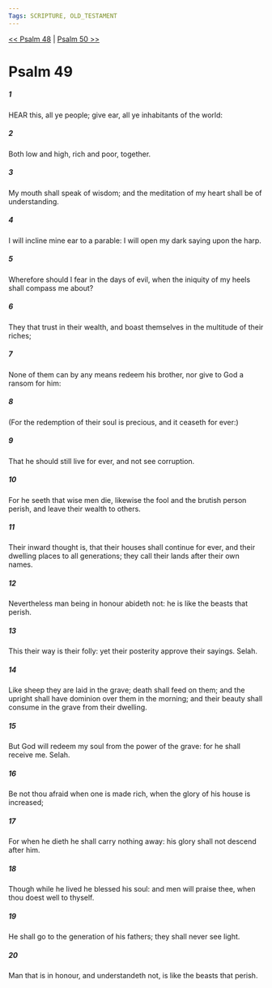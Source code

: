 ```yaml
---
Tags: SCRIPTURE, OLD_TESTAMENT
---
```


[<< Psalm 48](OLD_TESTAMENT/19_Psalms/Psalm_48.md) | [Psalm 50 >>](OLD_TESTAMENT/19_Psalms/Psalm_50.md)

# Psalm 49

##### 1

HEAR this, all ye people; give ear, all ye inhabitants of the world:

##### 2

Both low and high, rich and poor, together.

##### 3

My mouth shall speak of wisdom; and the meditation of my heart shall be of understanding.

##### 4

I will incline mine ear to a parable: I will open my dark saying upon the harp.

##### 5

Wherefore should I fear in the days of evil, when the iniquity of my heels shall compass me about?

##### 6

They that trust in their wealth, and boast themselves in the multitude of their riches;

##### 7

None of them can by any means redeem his brother, nor give to God a ransom for him:

##### 8

(For the redemption of their soul is precious, and it ceaseth for ever:)

##### 9

That he should still live for ever, and not see corruption.

##### 10

For he seeth that wise men die, likewise the fool and the brutish person perish, and leave their wealth to others.

##### 11

Their inward thought is, that their houses shall continue for ever, and their dwelling places to all generations; they call their lands after their own names.

##### 12

Nevertheless man being in honour abideth not: he is like the beasts that perish.

##### 13

This their way is their folly: yet their posterity approve their sayings. Selah.

##### 14

Like sheep they are laid in the grave; death shall feed on them; and the upright shall have dominion over them in the morning; and their beauty shall consume in the grave from their dwelling.

##### 15

But God will redeem my soul from the power of the grave: for he shall receive me. Selah.

##### 16

Be not thou afraid when one is made rich, when the glory of his house is increased;

##### 17

For when he dieth he shall carry nothing away: his glory shall not descend after him.

##### 18

Though while he lived he blessed his soul: and men will praise thee, when thou doest well to thyself.

##### 19

He shall go to the generation of his fathers; they shall never see light.

##### 20

Man that is in honour, and understandeth not, is like the beasts that perish.

